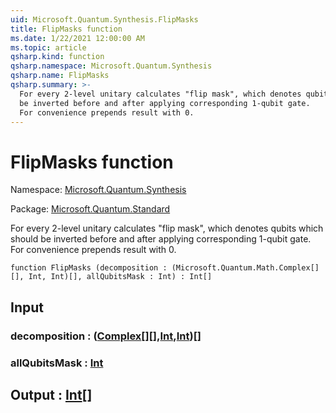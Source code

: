 ```yaml
---
uid: Microsoft.Quantum.Synthesis.FlipMasks
title: FlipMasks function
ms.date: 1/22/2021 12:00:00 AM
ms.topic: article
qsharp.kind: function
qsharp.namespace: Microsoft.Quantum.Synthesis
qsharp.name: FlipMasks
qsharp.summary: >-
  For every 2-level unitary calculates "flip mask", which denotes qubits which should
  be inverted before and after applying corresponding 1-qubit gate.
  For convenience prepends result with 0.
---
```


# FlipMasks function

Namespace: [Microsoft.Quantum.Synthesis](xref:Microsoft.Quantum.Synthesis)

Package: [Microsoft.Quantum.Standard](https://nuget.org/packages/Microsoft.Quantum.Standard)


For every 2-level unitary calculates "flip mask", which denotes qubits which shouldbe inverted before and after applying corresponding 1-qubit gate.For convenience prepends result with 0.

```qsharp
function FlipMasks (decomposition : (Microsoft.Quantum.Math.Complex[][], Int, Int)[], allQubitsMask : Int) : Int[]
```


## Input

### decomposition : ([Complex](xref:Microsoft.Quantum.Math.Complex)[][],[Int](xref:microsoft.quantum.lang-ref.int),[Int](xref:microsoft.quantum.lang-ref.int))[]




### allQubitsMask : [Int](xref:microsoft.quantum.lang-ref.int)





## Output : [Int](xref:microsoft.quantum.lang-ref.int)[]

